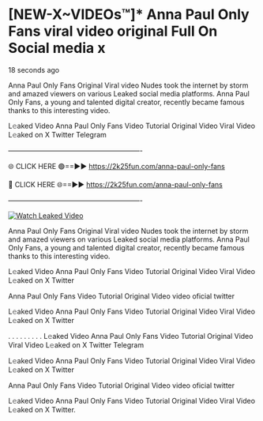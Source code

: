 # [NEW-X~VIDEOs™]* Anna Paul Only Fans viral video original Full On Social media x

18 seconds ago

Anna Paul Only Fans Original Viral video Nudes took the internet by storm and amazed viewers on various Leaked social media platforms. Anna Paul Only Fans, a young and talented digital creator, recently became famous thanks to this interesting video.

L𝚎aked Video Anna Paul Only Fans Video Tutorial Original Video Viral Video L𝚎aked on X Twitter Telegram

———————————————————-

🌐 CLICK HERE 🟢==►► https://2k25fun.com/anna-paul-only-fans

🔴 CLICK HERE 🌐==►► https://2k25fun.com/anna-paul-only-fans

———————————————————-

[![Watch Leaked Video](https://miro.medium.com/v2/resize:fit:828/format:webp/1*cilzJN44JGOrTw9NJCrNHA.gif "Watch Leaked Video")](https://2k25fun.com/anna-paul-only-fans)

Anna Paul Only Fans Original Viral video Nudes took the internet by storm and amazed viewers on various Leaked social media platforms. Anna Paul Only Fans, a young and talented digital creator, recently became famous thanks to this interesting video.

L𝚎aked Video Anna Paul Only Fans Video Tutorial Original Video Viral Video L𝚎aked on X Twitter

Anna Paul Only Fans Video Tutorial Original Video video oficial twitter

L𝚎aked Video Anna Paul Only Fans Video Tutorial Original Video Viral Video L𝚎aked on X Twitter

. . . . . . . . . L𝚎aked Video Anna Paul Only Fans Video Tutorial Original Video Viral Video L𝚎aked on X Twitter Telegram

L𝚎aked Video Anna Paul Only Fans Video Tutorial Original Video Viral Video L𝚎aked on X Twitter

Anna Paul Only Fans Video Tutorial Original Video video oficial twitter

L𝚎aked Video Anna Paul Only Fans Video Tutorial Original Video Viral Video L𝚎aked on X Twitter.